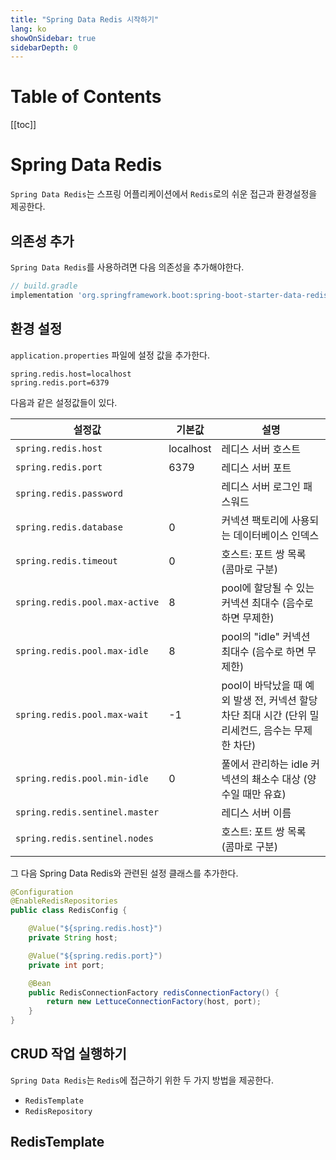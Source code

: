 ```yaml
---
title: "Spring Data Redis 시작하기"
lang: ko
showOnSidebar: true
sidebarDepth: 0
---
```


# Table of Contents
[[toc]]

# Spring Data Redis
`Spring Data Redis`는 스프링 어플리케이션에서 `Redis`로의 쉬운 접근과 환경설정을 제공한다.

## 의존성 추가
`Spring Data Redis`를 사용하려면 다음 의존성을 추가해야한다.
``` groovy
// build.gradle
implementation 'org.springframework.boot:spring-boot-starter-data-redis'
```

## 환경 설정
`application.properties` 파일에 설정 값을 추가한다.
``` properties
spring.redis.host=localhost
spring.redis.port=6379 
```

다음과 같은 설정값들이 있다.

|설정값|기본값|설명|
|------|---|---|
|`spring.redis.host`|localhost|레디스 서버 호스트|
|`spring.redis.port`|6379|레디스 서버 포트|
|`spring.redis.password`||레디스 서버 로그인 패스워드|
|`spring.redis.database`|0|커넥션 팩토리에 사용되는 데이터베이스 인덱스|
|`spring.redis.timeout`|0|호스트: 포트 쌍 목록 (콤마로 구분)|
|`spring.redis.pool.max-active`|8|pool에 할당될 수 있는 커넥션 최대수 (음수로 하면 무제한)|
|`spring.redis.pool.max-idle`|8|pool의 "idle" 커넥션 최대수 (음수로 하면 무제한)|
|`spring.redis.pool.max-wait`|-1|pool이 바닥났을 때 예외 발생 전, 커넥션 할당 차단 최대 시간 (단위 밀리세컨드, 음수는 무제한 차단)|
|`spring.redis.pool.min-idle`|0|풀에서 관리하는 idle 커넥션의 쵀소수 대상 (양수일 때만 유효)|
|`spring.redis.sentinel.master`||레디스 서버 이름|
|`spring.redis.sentinel.nodes`||호스트: 포트 쌍 목록 (콤마로 구분)|


그 다음 Spring Data Redis와 관련된 설정 클래스를 추가한다.
``` java
@Configuration
@EnableRedisRepositories
public class RedisConfig {

    @Value("${spring.redis.host}")
    private String host;

    @Value("${spring.redis.port}")
    private int port;

    @Bean
    public RedisConnectionFactory redisConnectionFactory() {
        return new LettuceConnectionFactory(host, port);
    }
}
```

## CRUD 작업 실행하기
`Spring Data Redis`는 `Redis`에 접근하기 위한 두 가지 방법을 제공한다.
- `RedisTemplate`
- `RedisRepository`

## RedisTemplate
